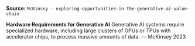 **Source:** `McKinsey - exploring-opportunities-in-the-generative-ai-value-chain`

**Hardware Requirements for Generative AI**
Generative AI systems require specialized hardware, including large clusters of GPUs or TPUs with accelerator chips, to process massive amounts of data. — McKinsey 2023
